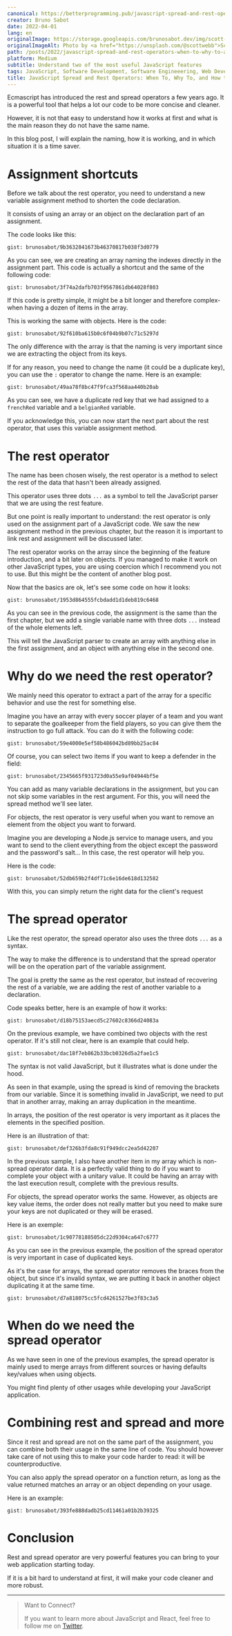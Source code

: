 ```yaml
---
canonical: https://betterprogramming.pub/javascript-spread-and-rest-operators-when-to-why-to-and-how-to-use-them-bfd65436c8f1
creator: Bruno Sabot
date: 2022-04-01
lang: en
originalImage: https://storage.googleapis.com/brunosabot.dev/img/scott-webb-pdlZrtuy-Dw-unsplash.jpeg
originalImageAlt: Photo by <a href="https://unsplash.com/@scottwebb">Scott Webb</a> on <a href="https://unsplash.com">Unsplash</a>.
path: /posts/2022/javascript-spread-and-rest-operators-when-to-why-to-and-how-to-use-them
platform: Medium
subtitle: Understand two of the most useful JavaScript features
tags: JavaScript, Software Development, Software Engineeering, Web Development, Programming
title: JavaScript Spread and Rest Operators: When To, Why To, and How to Use Them
---
```


Ecmascript has introduced the rest and spread operators a few years ago. It is a powerful tool that helps a lot our code to be more concise and cleaner.

However, it is not that easy to understand how it works at first and what is the main reason they do not have the same name.

In this blog post, I will explain the naming, how it is working, and in which situation it is a time saver.

# Assignment shortcuts

Before we talk about the rest operator, you need to understand a new variable assignment method to shorten the code declaration.

It consists of using an array or an object on the declaration part of an assignment.

The code looks like this:

`gist: brunosabot/9b3632841673b46370817b038f3d0779`

As you can see, we are creating an array naming the indexes directly in the assignment part. This code is actually a shortcut and the same of the following code:

`gist: brunosabot/3f74a2dafb703f9567861db64028f803`

If this code is pretty simple, it might be a bit longer and therefore complex- when having a dozen of items in the array.

This is working the same with objects. Here is the code:

`gist: brunosabot/92f610ba615b0c6f04b9b07c71c5297d`

The only difference with the array is that the naming is very important since we are extracting the object from its keys.

If for any reason, you need to change the name (it could be a duplicate key), you can use the `:` operator to change the name. Here is an example:

`gist: brunosabot/49aa78f8bc47f9fca3f568aa440b20ab`

As you can see, we have a duplicate red key that we had assigned to a `frenchRed` variable and a `belgianRed` variable.

If you acknowledge this, you can now start the next part about the rest operator, that uses this variable assignment method.

# The rest operator

The name has been chosen wisely, the rest operator is a method to select the rest of the data that hasn't been already assigned.

This operator uses three dots `...` as a symbol to tell the JavaScript parser that we are using the rest feature.

But one point is really important to understand: the rest operator is only used on the assignment part of a JavaScript code. We saw the new assignment method in the previous chapter, but the reason it is important to link rest and assignment will be discussed later.

The rest operator works on the array since the beginning of the feature introduction, and a bit later on objects. If you managed to make it work on other JavaScript types, you are using coercion which I recommend you not to use. But this might be the content of another blog post.

Now that the basics are ok, let's see some code on how it looks:

`gist: brunosabot/1953d864555fcbdadd1d1deb819c6468`

As you can see in the previous code, the assignment is the same than the first chapter, but we add a single variable name with three dots `...` instead of the whole elements left.

This will tell the JavaScript parser to create an array with anything else in the first assignment, and an object with anything else in the second one.

# Why do we need the rest operator?

We mainly need this operator to extract a part of the array for a specific behavior and use the rest for something else.

Imagine you have an array with every soccer player of a team and you want to separate the goalkeeper from the field players, so you can give them the instruction to go full attack. You can do it with the following code:

`gist: brunosabot/59e4000e5ef58b486042bd89bb25ac84`

Of course, you can select two items if you want to keep a defender in the field:

`gist: brunosabot/2345665f931723d0a55e9af04944bf5e`

You can add as many variable declarations in the assignment, but you can not skip some variables in the rest argument. For this, you will need the spread method we'll see later.

For objects, the rest operator is very useful when you want to remove an element from the object you want to forward.

Imagine you are developing a Node.js service to manage users, and you want to send to the client everything from the object except the password and the password's salt... In this case, the rest operator will help you.

Here is the code:

`gist: brunosabot/52db659b2f4df71c6e16de618d132582`

With this, you can simply return the right data for the client's request

# The spread operator

Like the rest operator, the spread operator also uses the three dots `...` as a syntax.

The way to make the difference is to understand that the spread operator will be on the operation part of the variable assignment.

The goal is pretty the same as the rest operator, but instead of recovering the rest of a variable, we are adding the rest of another variable to a declaration.

Code speaks better, here is an example of how it works:

`gist: brunosabot/d18b75153aecd5c27602c8366d24083a`

On the previous example, we have combined two objects with the rest operator. If it's still not clear, here is an example that could help.

`gist: brunosabot/dac18f7eb862b33bcb0326d5a2fae1c5`

The syntax is not valid JavaScript, but it illustrates what is done under the hood.

As seen in that example, using the spread is kind of removing the brackets from our variable. Since it is something invalid in JavaScript, we need to put that in another array, making an array duplication in the meantime.

In arrays, the position of the rest operator is very important as it places the elements in the specified position.

Here is an illustration of that:

`gist: brunosabot/def326b3fda8c91f949dcc2ea5d42207`

In the previous sample, I also have another item in my array which is non-spread operator data. It is a perfectly valid thing to do if you want to complete your object with a unitary value. It could be having an array with the last execution result, complete with the previous results.

For objects, the spread operator works the same. However, as objects are key value items, the order does not really matter but you need to make sure your keys are not duplicated or they will be erased.

Here is an exemple:

`gist: brunosabot/1c90778188505dc22d9304ca647c6777`

As you can see in the previous example, the position of the spread operator is very important in case of duplicated keys.

As it's the case for arrays, the spread operator removes the braces from the object, but since it's invalid syntax, we are putting it back in another object duplicating it at the same time.

`gist: brunosabot/d7a818075cc5fcd4261527be3f83c3a5`

# When do we need the spread operator

As we have seen in one of the previous examples, the spread operator is mainly used to merge arrays from different sources or having defaults key/values when using objects.

You might find plenty of other usages while developing your JavaScript application.

# Combining rest and spread and more

Since it rest and spread are not on the same part of the assignment, you can combine both their usage in the same line of code. You should however take care of not using this to make your code harder to read: it will be counterproductive.

You can also apply the spread operator on a function return, as long as the value returned matches an array or an object depending on your usage.

Here is an example:

`gist: brunosabot/393fe888dadb25cd11461a01b2b39325`

# Conclusion

Rest and spread operator are very powerful features you can bring to your web application starting today.

If it is a bit hard to understand at first, it will make your code cleaner and more robust.

---

> Want to Connect?
>
> If you want to learn more about JavaScript and React, feel free to follow me on [Twitter](https://twitter.com/brunosabot).

